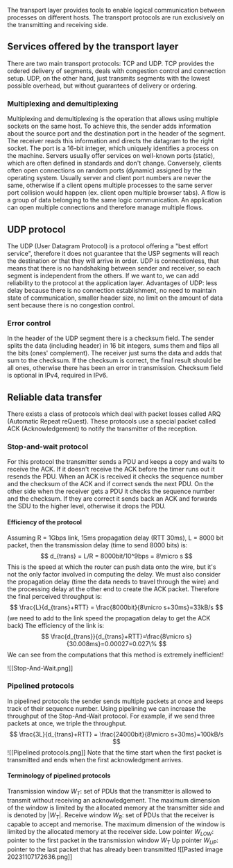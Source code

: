 The transport layer provides tools to enable logical communication between processes on different hosts. The transport protocols are run exclusively on the transmitting and receiving side.
## Services offered by the transport layer
There are two main transport protocols: TCP and UDP. TCP provides the ordered delivery of segments, deals with congestion control and connection setup. UDP, on the other hand, just transmits segments with the lowest possible overhead, but without guarantees of delivery or ordering.
### Multiplexing and demultiplexing
Multiplexing and demultiplexing is the operation that allows using multiple sockets on the same host. To achieve this, the sender adds information about the source port and the destination port in the header of the segment. The receiver reads this information and directs the datagram to the right socket.
The port is a 16-bit integer, which uniquely identifies a process on the machine.
Servers usually offer services on well-known ports (static), which are often defined in standards and don't change. Conversely, clients often open connections on random ports (dynamic) assigned by the operating system. Usually server and client port numbers are never the same, otherwise if a client opens multiple processes to the same server port collision would happen (ex. client open multiple browser tabs).
A flow is a group of data belonging to the same logic communication. An application can open multiple connections and therefore manage multiple flows.
## UDP protocol
The UDP (User Datagram Protocol) is a protocol offering a "best effort service", therefore it does not guarantee that the USP segments will reach the destination or that they will arrive in order. UDP is connectionless, that means that there is no handshaking between sender and receiver, so each segment is independent from the others. If we want to, we can add reliability to the protocol at the application layer.
Advantages of UDP: less delay because there is no connection establishment, no need to maintain state of communication, smaller header size, no limit on the amount of data sent because there is no congestion control.
### Error control
In the header of the UDP segment there is a checksum field. The sender splits the data (including header) in 16 bit integers, sums them and flips all the bits (ones' complement). The receiver just sums the data and adds that sum to the checksum. If the checksum is correct, the final result should be all ones, otherwise there has been an error in transmission. Checksum field is optional in IPv4, required in IPv6.
## Reliable data transfer
There exists a class of protocols which deal with packet losses called ARQ (Automatic Repeat reQuest). These protocols use a special packet called ACK (Acknowledgement) to notify the transmitter of the reception.
### Stop-and-wait protocol
For this protocol the transmitter sends a PDU and keeps a copy and waits to receive the ACK. If it doesn't receive the ACK before the timer runs out it resends the PDU. When an ACK is received it checks the sequence number and the checksum of the ACK and if correct sends the next PDU.
On the other side when the receiver gets a PDU it checks the sequence number and the checksum. If they are correct it sends back an ACK and forwards the SDU to the higher level, otherwise it drops the PDU.
#### Efficiency of the protocol
Assuming R = 1Gbps link, 15ms propagation delay (RTT 30ms), L = 8000 bit packet, then the transmission delay (time to send 8000 bits) is:
$$ d_{trans} = L/R = 8000bit/10^9bps = 8\micro s $$
This is the speed at which the router can push data onto the wire, but it's not the only factor involved in computing the delay. We must also consider the propagation delay (time the data needs to travel through the wire) and the processing delay at the other end to create the ACK packet.
Therefore the final perceived throughput is:
$$ \frac{L}{d_{trans}+RTT} = \frac{8000bit}{8\micro s+30ms}=33kB/s $$
(we need to add to the link speed the propagation delay to get the ACK back)
The efficiency of the link is:
$$ \frac{d_{trans}}{d_{trans}+RTT}=\frac{8\micro s}{30.008ms}=0.00027=0.027\% $$
We can see from the computations that this method is extremely inefficient!

![[Stop-And-Wait.png]]
### Pipelined protocols
In pipelined protocols the sender sends multiple packets at once and keeps track of their sequence number. Using pipelining we can increase the throughput of the Stop-And-Wait protocol. For example, if we send three packets at once, we triple the throughput.
$$ \frac{3L}{d_{trans}+RTT} = \frac{24000bit}{8\micro s+30ms}=100kB/s $$
![[Pipelined protocols.png]]
Note that the time start when the first packet is transmitted and ends when the first acknowledgment arrives.
#### Terminology of pipelined protocols
Transmission window $W_T$: set of PDUs that the transmitter is allowed to transmit without receiving an acknowledgement. The maximum dimension of the window is limited by the allocated memory at the transmitter side and is denoted by $|W_T|$.
Receive window $W_R$: set of PDUs that the receiver is capable to accept and memorise. The maximum dimension of the window is limited by the allocated memory at the receiver side.
Low pointer $W_{LOW}$: pointer to the first packet in the transmission window $W_T$
Up pointer $W_{UP}$: pointer to the last packet that has already been transmitted
![[Pasted image 20231107172636.png]]